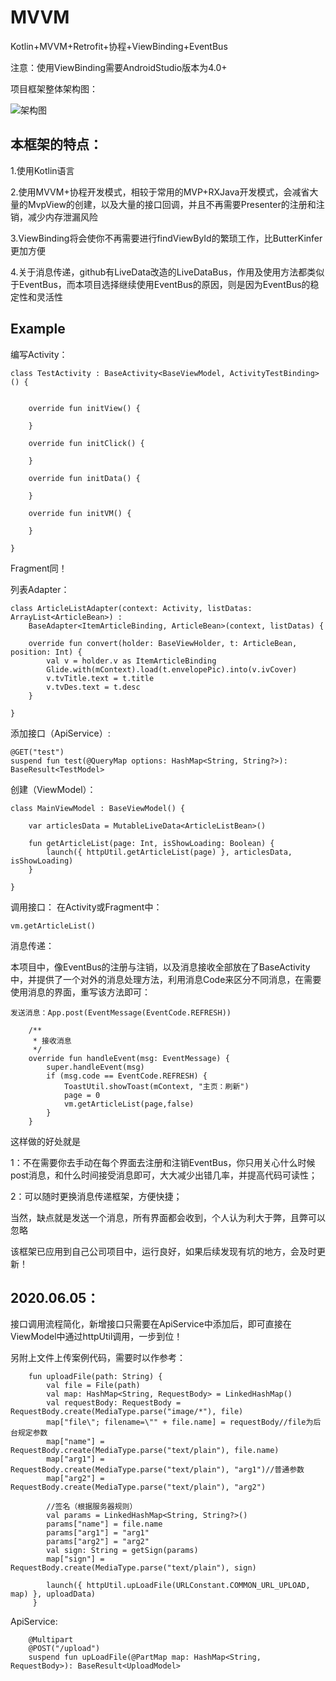 # MVVM
Kotlin+MVVM+Retrofit+协程+ViewBinding+EventBus

注意：使用ViewBinding需要AndroidStudio版本为4.0+

项目框架整体架构图：

![架构图](https://img-blog.csdnimg.cn/20200601152544441.png)

## 本框架的特点：  

1.使用Kotlin语言  

2.使用MVVM+协程开发模式，相较于常用的MVP+RXJava开发模式，会减省大量的MvpView的创建，以及大量的接口回调，并且不再需要Presenter的注册和注销，减少内存泄漏风险 
 
3.ViewBinding将会使你不再需要进行findViewById的繁琐工作，比ButterKinfer更加方便  

4.关于消息传递，github有LiveData改造的LiveDataBus，作用及使用方法都类似于EventBus，而本项目选择继续使用EventBus的原因，则是因为EventBus的稳定性和灵活性  

## Example

编写Activity：

    class TestActivity : BaseActivity<BaseViewModel, ActivityTestBinding>() {
    
    
        override fun initView() {
    
        }
    
        override fun initClick() {
         
        }
    
        override fun initData() {
    
        }
    
        override fun initVM() {
    
        }
    
    }

Fragment同！

列表Adapter：

    class ArticleListAdapter(context: Activity, listDatas: ArrayList<ArticleBean>) :
        BaseAdapter<ItemArticleBinding, ArticleBean>(context, listDatas) {
    
        override fun convert(holder: BaseViewHolder, t: ArticleBean, position: Int) {
            val v = holder.v as ItemArticleBinding
            Glide.with(mContext).load(t.envelopePic).into(v.ivCover)
            v.tvTitle.text = t.title
            v.tvDes.text = t.desc
        }
    
    }

添加接口（ApiService）:

    @GET("test")
    suspend fun test(@QueryMap options: HashMap<String, String?>): BaseResult<TestModel>

创建（ViewModel）：

    class MainViewModel : BaseViewModel() {
    
        var articlesData = MutableLiveData<ArticleListBean>()
    
        fun getArticleList(page: Int, isShowLoading: Boolean) {
            launch({ httpUtil.getArticleList(page) }, articlesData, isShowLoading)
        }
    
    }
    
调用接口：
在Activity或Fragment中：

    vm.getArticleList()

消息传递：

本项目中，像EventBus的注册与注销，以及消息接收全部放在了BaseActivity中，并提供了一个对外的消息处理方法，利用消息Code来区分不同消息，在需要使用消息的界面，重写该方法即可：

    发送消息：App.post(EventMessage(EventCode.REFRESH))

        /**
         * 接收消息
         */
        override fun handleEvent(msg: EventMessage) {
            super.handleEvent(msg)
            if (msg.code == EventCode.REFRESH) {
                ToastUtil.showToast(mContext, "主页：刷新")
                page = 0
                vm.getArticleList(page,false)
            }
        }

这样做的好处就是

1：不在需要你去手动在每个界面去注册和注销EventBus，你只用关心什么时候post消息，和什么时间接受消息即可，大大减少出错几率，并提高代码可读性；

2：可以随时更换消息传递框架，方便快捷；

当然，缺点就是发送一个消息，所有界面都会收到，个人认为利大于弊，且弊可以忽略

该框架已应用到自己公司项目中，运行良好，如果后续发现有坑的地方，会及时更新！

## 2020.06.05：
接口调用流程简化，新增接口只需要在ApiService中添加后，即可直接在ViewModel中通过httpUtil调用，一步到位！

另附上文件上传案例代码，需要时以作参考：

        fun uploadFile(path: String) {
            val file = File(path)
            val map: HashMap<String, RequestBody> = LinkedHashMap()
            val requestBody: RequestBody = RequestBody.create(MediaType.parse("image/*"), file)
            map["file\"; filename=\"" + file.name] = requestBody//file为后台规定参数
            map["name"] = RequestBody.create(MediaType.parse("text/plain"), file.name)
            map["arg1"] = RequestBody.create(MediaType.parse("text/plain"), "arg1")//普通参数
            map["arg2"] = RequestBody.create(MediaType.parse("text/plain"), "arg2")

            //签名（根据服务器规则）
            val params = LinkedHashMap<String, String?>()
            params["name"] = file.name
            params["arg1"] = "arg1"
            params["arg2"] = "arg2"
            val sign: String = getSign(params)
            map["sign"] = RequestBody.create(MediaType.parse("text/plain"), sign)

            launch({ httpUtil.upLoadFile(URLConstant.COMMON_URL_UPLOAD, map) }, uploadData)
         }

ApiService:

        @Multipart
        @POST("/upload")
        suspend fun upLoadFile(@PartMap map: HashMap<String, RequestBody>): BaseResult<UploadModel>
